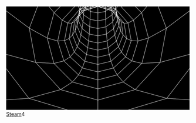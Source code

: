 ![alt text](4d59f15a633b8b448dd01a298c121ad9.gif) 
[Steam](https://steamcommunity.com/id/yourrbestfriend/gamecards/730)4




